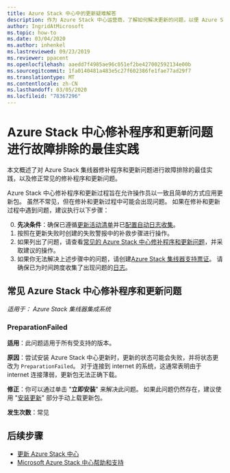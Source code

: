 ```yaml
---
title: Azure Stack 中心中的更新疑难解答
description: 作为 Azure Stack 中心运营商，了解如何解决更新的问题，以便 Azure Stack 中心尽快返回到生产环境。
author: IngridAtMicrosoft
ms.topic: how-to
ms.date: 03/04/2020
ms.author: inhenkel
ms.lastreviewed: 09/23/2019
ms.reviewer: ppacent
ms.openlocfilehash: aaedd7f4985ae96c051ef2be427002592134e00b
ms.sourcegitcommit: 1fa0140481a483e5c27f602386fe1fae77ad29f7
ms.translationtype: MT
ms.contentlocale: zh-CN
ms.lasthandoff: 03/05/2020
ms.locfileid: "78367296"
---
```

# <a name="best-practices-for-troubleshooting-azure-stack-hub-patch-and-update-issues"></a>Azure Stack 中心修补程序和更新问题进行故障排除的最佳实践

本文概述了对 Azure Stack 集线器修补程序和更新问题进行故障排除的最佳实践，以及修正常见的修补程序和更新问题。


Azure Stack 中心修补程序和更新过程旨在允许操作员以一致且简单的方式应用更新包。 虽然不常见，但在修补和更新过程中可能会出现问题。 如果在修补和更新过程中遇到问题，建议执行以下步骤：

0. **先决条件**：确保已遵循[更新活动清单](release-notes-checklist.md)并已[配置自动日志收集](azure-stack-configure-automatic-diagnostic-log-collection.md)。
1. 按照在更新失败时创建的失败警报中的补救步骤进行操作。
2. 如果列出了问题，请查看[常见的 Azure Stack 中心修补程序和更新问题](#common-azure-stack-hub-patch-and-update-issues)，并采取建议的操作。
3. 如果你无法解决上述步骤中的问题，请创建[Azure Stack 集线器支持票证](azure-stack-help-and-support-overview.md)。 请确保已为时间跨度收集了出现问题的[日志](https://docs.microsoft.com/azure-stack/operator/azure-stack-configure-on-demand-diagnostic-log-collection)。

## <a name="common-azure-stack-hub-patch-and-update-issues"></a>常见 Azure Stack 中心修补程序和更新问题

*适用于： Azure Stack 集线器集成系统*

### <a name="preparationfailed"></a>PreparationFailed

**适用**：此问题适用于所有受支持的版本。

**原因**：尝试安装 Azure Stack 中心更新时，更新的状态可能会失败，并将状态更改为 `PreparationFailed`。 对于连接到 internet 的系统，这通常表明由于 internet 连接薄弱，更新包无法正确下载。 

**修正**：你可以通过单击 "**立即安装**" 来解决此问题。 如果此问题仍然存在，建议使用 "[安装更新](azure-stack-apply-updates.md?#install-updates-and-monitor-progress)" 部分手动上载更新包。

**发生次数**：常见

## <a name="next-steps"></a>后续步骤

- [更新 Azure Stack 中心](azure-stack-updates.md)  
- [Microsoft Azure Stack 中心帮助和支持](azure-stack-help-and-support-overview.md)
